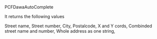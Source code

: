 PCFDawaAutoComplete

It returns the following values

Street name,
Street number,
City,
Postalcode,
X and Y cords,
Combinded street name and number,
Whole address as one string,
